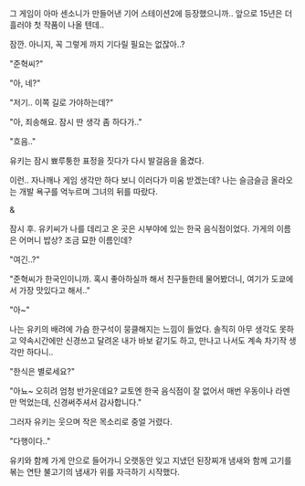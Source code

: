 그 게임이 아마 센소니가 만들어낸 기어 스테이션2에 등장했으니까.. 앞으로 15년은 더 흘러야 첫 작품이 나올 텐데..

잠깐. 아니지, 꼭 그렇게 까지 기다릴 필요는 없잖아..?

"준혁씨?"

"아, 네?"

"저기.. 이쪽 길로 가야하는데?"

"아, 죄송해요. 잠시 딴 생각 좀 하다가.." 

"흐음.."

유키는 잠시 뾰루퉁한 표정을 짓다가 다시 발걸음을 옮겼다. 

이런.. 자나깨나 게임 생각만 하다 보니 이러다가 미움 받겠는데? 나는 슬금슬금 올라오는 개발 욕구를 억누르며 그녀의 뒤를 따랐다.

&

잠시 후. 유키씨가 나를 데리고 온 곳은 시부야에 있는 한국 음식점이었다. 가게의 이름은 어머니 밥상? 조금 묘한 이름인데?

"여긴..?"

"준혁씨가 한국인이니까. 혹시 좋아하실까 해서 친구들한테 물어봤더니, 여기가 도쿄에서 가장 맛있다고 해서.."

"아~"

나는 유키의 배려에 가슴 한구석이 뭉클해지는 느낌이 들었다. 솔직히 아무 생각도 못하고 약속시간에만 신경쓰고 달려온 내가 바보 같기도 하고, 만나고 나서도 계속 차기작 생각만 하다니..

"한식은 별로세요?"

"아뇨~ 오히려 엄청 반가운데요? 교토엔 한국 음식점이 잘 없어서 매번 우동이나 라멘만 먹었는데, 신경써주셔서 감사합니다."

그러자 유키는 웃으며 작은 목소리로 중얼 거렸다.

"다행이다.."

유키와 함께 가게 안으로 들어가니 오랫동안 잊고 지냈던 된장찌개 냄새와 함께 고기를 볶는 연탄 불고기의 냄새가 위를 자극하기 시작했다.